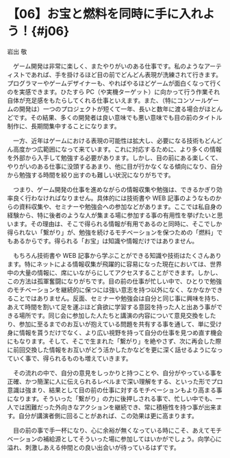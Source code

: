 # 【06】お宝と燃料を同時に手に入れよう！{#j06}

<div class="author">岩出 敬</div>

　ゲーム開発は非常に楽しく、またやりがいのある仕事です。私のようなアーティストであれば、手を掛けるほど目の前でどんどん表現が洗練されて行きます。プログラマーやゲームデザイナーも、やればやるほどゲームが面白くなって行くのを実感できます。ひたすら PC（や実機ターゲット）に向かって行う作業それ自体が充足感をもたらしてくれる仕事といえます。また、（特にコンソールゲームの開発は）一つのプロジェクトが短くて一年、長いと数年に渡る場合がほとんどです。その結果、多くの開発者は良い意味でも悪い意味でも目の前のタイトル制作に、長期間集中することになります。

　一方、近年はゲームにおける表現の可能性は拡大し、必要になる技術もどんどん高度かつ広範囲になって来ています。これに対応するために、より多くの情報を外部から入手して勉強する必要があります。しかし、目の前にある楽しくて、やりがいのある仕事に没頭するあまり、他に目が行かなくなる傾向になり、自分から勉強する時間を絞り出すのも難しい状況になりがちです。

　つまり、ゲーム開発の仕事を進めながらの情報収集や勉強は、できるかぎり効率良く行わなければなりません。具体的には技術書や WEB 記事のようなものからの資料収集や、セミナーや勉強会への参加などがあります。ここでは私自身の経験から、特に後者のような人が集まる場に参加する事の有用性を挙げたいと思います。その理由は、そこで得られる情報が有用であるのと同時に、そこでしか得られない「繋がり」が、勉強を続けるモチベーションを保つための「燃料」でもあるからです。得られる「お宝」は知識や情報だけではありません。

　もちろん技術書や WEB 記事から学ぶことができる知識や技術はたくさんあります。特にネットによる情報収集が飛躍的に容易になった現在においては、世界中の大量の情報に、席にいながらにしてアクセスすることができます。しかし、この方法は孤軍奮闘になりがちです。目の前の仕事が忙しい中で、ひとりで勉強のモチベーションを継続的に保つには強い意志を持つ以外になく、なかなかできることではありません。反面、セミナーや勉強会は自分と同じ事に興味を持ち、あえて時間を割いて足を運ぶほど貪欲に学習する意図を持った人と出あう事ができる場所です。同じ会に参加した人たちと講演の内容について意見交換をしたり、参加に至るまでのお互いが抱えている問題を共有する事を通して、単に受け身に情報を貰うだけでなく、より広い視野を持って自分の仕事を見つめ直す機会にもなります。そして、そこで生まれた「繋がり」を絶やさず、次に再会した際に前回交換した情報をお互いがどう活かしたかなどを更に深く話せるようになっていく事で、得られるものも増えていきます。

　その流れの中で、自分の意見をしっかりと持つことや、自分がやっている事を正確、かつ簡潔に人に伝えられるレベルまで深い理解をする、といった形でプロ意識は強まり、結果として目の前の仕事に対するモチベーションもより高まる事になります。そういった「繋がり」の力に後押しされる事で、忙しい中でも、一人では困難だった外向きなアクションを継続でき、常に積極性を持つ事が出来ます。自分が講演者側に回ることがあれば、この効果は更に高まります。

　目の前の事で手一杯になり、心に余裕が無くなっている時にこそ、あえてモチベーションの補給源としてそういった場に参加してはいかがでしょう。向学心に溢れ、刺激しあえる仲間との良い出会いが待っているはずです。
